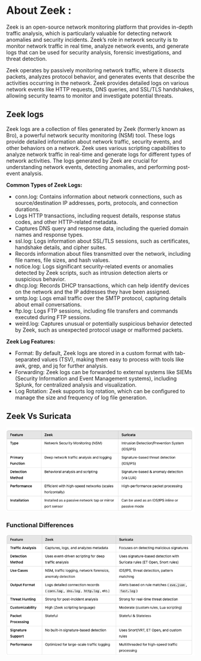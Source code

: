 # About Zeek : 

Zeek is an
open-source network monitoring platform that provides in-depth traffic analysis, which is
particularly valuable for detecting network anomalies and security incidents. Zeek’s role in network security is to monitor network traffic in real time, analyze network events, and generate logs that can be used for security analysis, forensic investigations, and threat detection.

Zeek operates by passively
monitoring network traffic, where it dissects packets, analyzes protocol behavior, and generates events that describe the activities occurring in the network. Zeek provides detailed logs on various network events like HTTP requests, DNS queries, and SSL/TLS handshakes, allowing security teams to monitor and investigate potential threats.

## Zeek logs
Zeek logs are a collection of files generated by Zeek (formerly known as Bro), a powerful network security monitoring (NSM) tool. These logs provide detailed information about network traffic, security events, and other behaviors on a network. Zeek uses various scripting capabilities to analyze network traffic in real-time and generate logs for different types of network activities. The logs generated by Zeek are crucial for understanding network events, detecting anomalies, and performing post-event analysis.

**Common Types of Zeek Logs:**

* conn.log: Contains information about network connections, such as source/destination IP addresses, ports, protocols, and connection durations.
* Logs HTTP transactions, including request details, response status codes, and other HTTP-related metadata.
* Captures DNS query and response data, including the queried domain names and response types.
* ssl.log: Logs information about SSL/TLS sessions, such as certificates, handshake details, and cipher suites.
* Records information about files transmitted over the network, including file names, file sizes, and hash values.
* notice.log: Logs significant security-related events or anomalies detected by Zeek scripts, such as intrusion detection alerts or suspicious behavior.
* dhcp.log: Records DHCP transactions, which can help identify devices on the network and the IP addresses they have been assigned.
* smtp.log: Logs email traffic over the SMTP protocol, capturing details about email conversations.
* ftp.log: Logs FTP sessions, including file transfers and commands executed during FTP sessions.
* weird.log: Captures unusual or potentially suspicious behavior detected by Zeek, such as unexpected protocol usage or malformed packets.

**Zeek Log Features:** 

* Format: By default, Zeek logs are stored in a custom format with tab-separated values (TSV), making them easy to process with tools like awk, grep, and jq for further analysis.
* Forwarding: Zeek logs can be forwarded to external systems like SIEMs (Security Information and Event Management systems), including Splunk, for centralized analysis and visualization.
* Log Rotation: Zeek supports log rotation, which can be configured to manage the size and frequency of log file generation.

## Zeek Vs Suricata
![alt text](https://github.com/mshgayar/zeek/blob/main/ZeekVsSuricata.png)

### Functional Differences
![alt text](https://github.com/mshgayar/zeek/blob/main/Functional%20differences.png)

